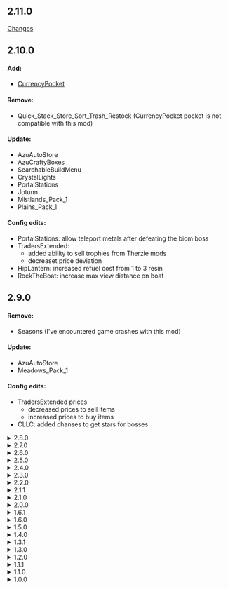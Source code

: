 ## 2.11.0

[Changes](https://github.com/Antroll/ashlands-modpack/compare/v2.10.0...v2.11.0)

## 2.10.0

#### Add:
- [CurrencyPocket](https://thunderstore.io/c/valheim/p/Azumatt/CurrencyPocket/)

#### Remove:
- Quick_Stack_Store_Sort_Trash_Restock (CurrencyPocket pocket is not compatible with this mod)

#### Update:
- AzuAutoStore
- AzuCraftyBoxes
- SearchableBuildMenu
- CrystalLights
- PortalStations
- Jotunn
- Mistlands_Pack_1
- Plains_Pack_1

#### Config edits:
- PortalStations: allow teleport metals after defeating the biom boss
- TradersExtended:
  - added ability to sell trophies from Therzie mods
  - decreaset price deviation
- HipLantern: increased refuel cost from 1 to 3 resin
- RockTheBoat: increase max view distance on boat

## 2.9.0

#### Remove:
- Seasons (I've encountered game crashes with this mod)

#### Update:
- AzuAutoStore
- Meadows_Pack_1

#### Config edits:
- TradersExtended prices
  - decreased prices to sell items
  - increased prices to buy items
- CLLC: added chanses to get stars for bosses

<details>
  <summary>2.8.0</summary>

  #### Add:
  - configs for TradersExtended (I wrote it manually. Prices now in testing)
  - config for passive powers

  #### Update:
  - PlantEasily
  - Seasons
  - Mistlands_Pack_1
</details>

<details>
  <summary>2.7.0</summary>

  #### Add:
  - [CircletExtended](https://thunderstore.io/c/valheim/p/shudnal/CircletExtended/)
  - [Seasons](https://thunderstore.io/c/valheim/p/shudnal/Seasons/)

  #### Update:
  - TradersExtended
</details>

<details>
  <summary>2.6.0</summary>

  #### Update:
  - PlantEasily
  - HipLantern

  #### Config edits:
  - CLLC
    - buff: health gained per star for creatures in percentage - 50% (was 30%)
  - RockTheBoat
    - buff: empty ship damage multiplier - 0.2 (was 1)
    - buff: remove ship with hammer
  - PlantEasily config removed
</details>

<details>
  <summary>2.5.0</summary>

  #### Add:
  - [RockTheBoat](https://thunderstore.io/c/valheim/p/shudnal/RockTheBoat/) (experimental)
  - [TradersExtended](https://thunderstore.io/c/valheim/p/shudnal/TradersExtended/) (experimental)

  #### Update:
  - VikingsDoSwim
  - Meadows_Pack_1
  - Mistlands_Pack_1

  #### Config edits:
  - backpacks
    - ui: backpack visual is hidden
  - CLLC
    - nerf: maximum stars for all creatures - 3 (was 5)
    - nerf: Health gained per star for creatures in percentage - 30% (was 100%)
    - nerf: Damage gained per star for creatures in percentage - 15% (was 50%)
  - Resurrection
    - buff: no resurrection Cost
</details>

<details>
  <summary>2.4.0</summary>

  #### Add:
  - Blackforest_Pack_2

  #### Remove:
  - VentureValheim-Venture_Farm_Grid (replaced by PlantEasily)
</details>

<details>
  <summary>2.3.0</summary>

  #### Add:
  - [PlantEasily](https://thunderstore.io/c/valheim/p/Advize/PlantEasily/)

  #### Update:
  - different mods
</details>

<details>
  <summary>2.2.0</summary>

  #### Add:
  - [ReliableBlock](https://thunderstore.io/c/valheim/p/Korppis/ReliableBlock/)

  #### Update:
  - Soulcatcher_JC_KG_Additions
  - configs
</details>

<details>
  <summary>2.1.1</summary>

  #### Remove:
  - MistrootTamer

  #### Update:
  - HipLantern
</details>

<details>
  <summary>2.1.0</summary>

  #### Add:
  - [PetPantry](https://thunderstore.io/c/valheim/p/Azumatt/PetPantry/)
  - [Better_Wisps](https://thunderstore.io/c/valheim/p/Digitalroot/Better_Wisps/) - return back, since we can disable the wisp behavior in
    the JeverlyCrafting config
  - [Portalvator](https://thunderstore.io/c/valheim/p/SSMVC/Portalvator/)
</details>

<details>
  <summary>2.0.0</summary>

  Bog Witch Update

  #### Add:
  - [Ranching](https://thunderstore.io/c/valheim/p/Smoothbrain/Ranching/)
  - [Mining](https://thunderstore.io/c/valheim/p/Smoothbrain/Mining/)
  - [Wizardry](https://thunderstore.io/c/valheim/p/Therzie/Wizardry/)
  - [MistrootTamer](https://thunderstore.io/c/valheim/p/Azumatt/MistrootTamer/)
  - [Venture_Farm_Grid](https://thunderstore.io/c/valheim/p/VentureValheim/Venture_Farm_Grid/)

  #### Remove:
  - [balrond_humanoidRandomizer](https://thunderstore.io/c/valheim/p/Balrond/balrond_humanoidRandomizer/)
  - [balrond_shipyard](https://thunderstore.io/c/valheim/p/Balrond/balrond_shipyard/)
  - [EpicBossFights](https://thunderstore.io/c/valheim/p/coemt/EpicBossFights/)
  - [SortCraft](https://thunderstore.io/c/valheim/p/KGvalheim/SortCraft/)
  - [GammaOfNightLights](https://thunderstore.io/c/valheim/p/shudnal/GammaOfNightLights/)
  - [VALKEA](https://thunderstore.io/c/valheim/p/The_Bees_Decree/VALKEA/)
  - [BetterRiding](https://thunderstore.io/c/valheim/p/Yggdrah/BetterRiding/)
  - [yggdrahsbetterhorse](https://thunderstore.io/c/valheim/p/Yggdrah/yggdrahsbetterhorse/)
  - [ComfortTweaks](https://thunderstore.io/c/valheim/p/Smoothbrain/ComfortTweaks/) - do not work properly in Bog Witch Update
  - [FarmGrid](https://thunderstore.io/c/valheim/p/SarcenNexusMods/FarmGrid/) - do not work properly in Bog Witch Update
  - [UsefulPaths](https://thunderstore.io/c/valheim/p/RustyMods/UsefulPaths/)
</details>

<details>
  <summary>1.6.1</summary>

  #### Remove
  - [CircletExtended](https://thunderstore.io/c/valheim/p/shudnal/CircletExtended/)
</details>

<details>
  <summary>1.6.0</summary>

  #### Add:
  - [GammaOfNightLights](https://thunderstore.io/c/valheim/p/shudnal/GammaOfNightLights/)
  - [HipLantern](https://thunderstore.io/c/valheim/p/shudnal/HipLantern/)
  - [CircletExtended](https://thunderstore.io/c/valheim/p/shudnal/CircletExtended/)
  - [Loyal Spears](https://thunderstore.io/c/valheim/p/Goldenrevolver/Loyal_Spears_Auto_Pickup_And_Return_To_Owner/)
  - [Proper Spears](https://thunderstore.io/c/valheim/p/Goldenrevolver/Proper_Spears_Forward_Facing_With_Thrust_Attacks/)

  #### update
  - Quick_Stack_Store_Sort_Trash_Restock
  - Warfare
  - Armory
</details>

<details>
  <summary>1.5.0</summary>

  #### Add:
  - [HUDCompass](https://thunderstore.io/c/valheim/p/Neobotics/HUDCompass/) - compass on the HUD wich is also adding pin for boats and portals
  - [PortablePals](https://thunderstore.io/c/valheim/p/Meldurson/PortablePals/) - ability to store pets in a special stone

  #### Remove
  - SmoothSave - because of the issues related to the saving process. Probably it is not depends on the mod itself.

  #### update
  - AAA_Crafting
  - ConfigurationManager
  - Server_devcommands
</details>

<details>
  <summary>1.4.0</summary>

  #### Add:
  - [balrond humanoidRandomizer](https://thunderstore.io/c/valheim/p/Balrond/balrond_humanoidRandomizer/)
  - [SearchableBuildMenu](https://thunderstore.io/c/valheim/p/Azumatt/SearchableBuildMenu/)
  - [Better_Wisps](https://thunderstore.io/c/valheim/p/Digitalroot/Better_Wisps/)

  #### Remove
  - [RtDOcean](https://thunderstore.io/c/valheim/p/Soloredis/RtDOcean/)
</details>

<details>
  <summary>1.3.1</summary>

  - update dependencies
    - balrond_shipyard
    - EpicJewels
    - VNEI
</details>

<details>
  <summary>1.3.0</summary>

  - add [SearsCatalog](https://thunderstore.io/c/valheim/p/ComfyMods/SearsCatalog/)
  - add [OdinArchitect](https://thunderstore.io/c/valheim/p/OdinPlus/OdinArchitect/)
</details>

<details>
  <summary>1.2.0</summary>

  - add [Alpus-Transmog](https://thunderstore.io/c/valheim/p/Alpus/Transmog/)
  - add [ComfyMods-Scenic](https://thunderstore.io/c/valheim/p/ComfyMods/Scenic/)
  - add [Therzie-Armory](https://thunderstore.io/c/valheim/p/Therzie/Armory/)
</details>

<details>
  <summary>1.1.1</summary>

  - added missed mod - JereKuusela Server devcommands
</details>

<details>
  <summary>1.1.0</summary>

  - added configs for Player Inventory and Creature Lvl
  - added [Display Day and Time in HUD v1.1.2](https://www.nexusmods.com/valheim/mods/861) inside the modpack, since I've not found it on Thunderstore
</details>

<details>
  <summary>1.0.0</summary>

  - initial release
</details>
